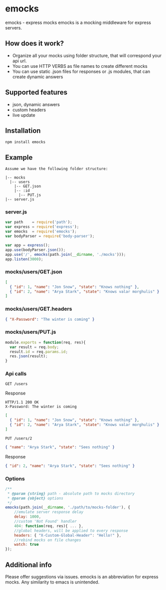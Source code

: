 # emocks
emocks - express mocks
emocks is a mocking middleware for express servers.
## How does it work?
* Organize all your mocks using folder structure, that will correspond your api url. 
* You can use HTTP VERBS as file names to create different mocks
* You can use static .json files for responses or .js modules, that can create dynamic answers

## Supported features
* json, dynamic answers
* custom headers
* live update

## Installation
    npm install emocks
## Example
    Assume we have the following folder structure:
```
|-- mocks
  |-- users
    |-- GET.json
    |-- :id
      |-- PUT.js
|-- server.js
```
### server.js
```javascript
var path    = require('path');
var express = require('express');
var emocks  = require('emocks');
var bodyParser = require('body-parser');

var app = express();
app.use(bodyParser.json());
app.use('/', emocks(path.join(__dirname, './mocks')));
app.listen(3000);
```
### mocks/users/GET.json
```JSON
[ 
  { "id": 1, "name": "Jon Snow", "state": "Knows nothing" },
  { "id": 2, "name": "Arya Stark", "state": "Knows valar morghulis" }
]
```
### mocks/users/GET.headers
```JSON
{ "X-Password": "The winter is coming" }
```
### mocks/users/PUT.js
```javascript
module.exports = function(req, res){
  var result = req.body;
  result.id = req.params.id;
  res.json(result);
}
```
### Api calls
`GET /users`

Response

```
HTTP/1.1 200 OK
X-Password: The winter is coming
```
```JSON
[ 
  { "id": 1, "name": "Jon Snow", "state": "Knows nothing" },
  { "id": 2, "name": "Arya Stark", "state": "Knows valar morghulis" }
]
```
`PUT /users/2`
```JSON
{ "name": "Arya Stark", "state": "Sees nothing" }
```
Response
```JSON
{ "id": 2, "name": "Arya Stark", "state": "Sees nothing" }
```

### Options
```javascript
/**
 * @param {string} path - absolute path to mocks directory
 * @param {object} options
 */
emocks(path.join(__dirname, './path/to/mocks-folder'), {
    //emulate server response delay
    delay: 1000,
    //custom 'Not Found' handler
    404: function(req, res){ ... },
    //global headers, will be applied to every response
    headers: { "X-Custom-Global-Header": "Hello!" },
    //rebind mocks on file changes
    watch: true
});
```

## Additional info
Please offer suggestions via issues.
emocks is an abbreviation for express mocks. Any similarity to emacs is unintended.
